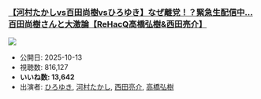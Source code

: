 ### [【河村たかしvs百田尚樹vsひろゆき】なぜ離党！？緊急生配信中…百田尚樹さんと大激論【ReHacQ高橋弘樹&西田亮介】](https://www.youtube.com/watch?v=UWfPshzoSeI)
[![](https://img.youtube.com/vi/UWfPshzoSeI/sddefault.jpg)](https://www.youtube.com/watch?v=UWfPshzoSeI)
-   公開日: 2025-10-13
-   視聴数: 816,127
-   **いいね数: 13,642**
-   出演者: [ひろゆき](/rehacq_fan/people/ひろゆき "wikilink"), [河村たかし](/rehacq_fan/people/河村たかし "wikilink"), [西田亮介](/rehacq_fan/people/西田亮介 "wikilink"), [高橋弘樹](/rehacq_fan/people/高橋弘樹 "wikilink")
